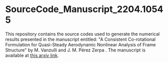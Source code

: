 # SourceCode_Manuscript_2204.10545
This repository contains the source codes used to generate the numerical results presented in the manuscript entitled: "A Consistent Co-rotational Formulation for Quasi-Steady Aerodynamic Nonlinear Analysis of Frame Structure" by M. Vanzulli and J. M. Pérez Zerpa . The manuscript is available at [this arxiv link](https://arxiv.org/abs/2204.10545).
